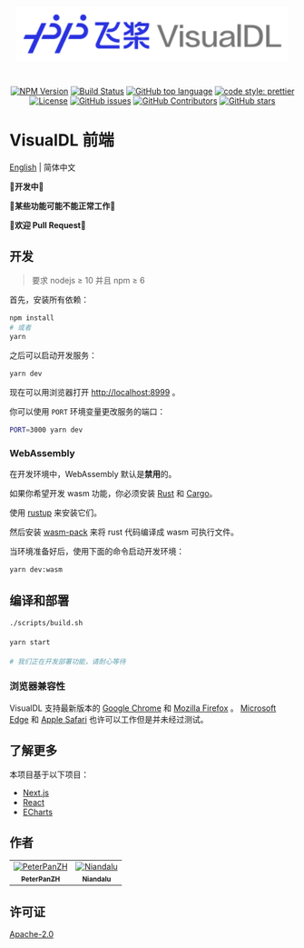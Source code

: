 <p align="center">
    <a href="https://github.com/PaddlePaddle/VisualDL"><img align="center" style="width:480px" width="480" src="https://raw.githubusercontent.com/PaddlePaddle/VisualDL/develop/frontend/public/images/logo-visualdl.svg?sanitize=true" alt="VisualDL" /></a>
</p>
<br />

<p align="center">
    <a href="https://www.npmjs.com/package/visualdl"><img src="https://img.shields.io/npm/v/visualdl?style=flat-square" alt="NPM Version" /></a>
    <a href="https://travis-ci.org/PaddlePaddle/VisualDL"><img src="https://img.shields.io/travis/PaddlePaddle/VisualDL?style=flat-square" alt="Build Status" /></a>
    <a href="https://github.com/PaddlePaddle/VisualDL"><img src="https://img.shields.io/github/languages/top/PaddlePaddle/VisualDL?style=flat-square" alt="GitHub top language" /></a>
    <a href="https://github.com/prettier/prettier"><img src="https://img.shields.io/badge/code_style-prettier-ff69b4.svg?style=flat-square" alt="code style: prettier" /></a>
    <a href="https://github.com/PaddlePaddle/VisualDL/blob/develop/LICENSE"><img src="https://img.shields.io/github/license/PaddlePaddle/VisualDL?style=flat-square" alt="License" /></a>
    <a href="https://github.com/PaddlePaddle/VisualDL/issues"><img src="https://img.shields.io/github/issues/PaddlePaddle/VisualDL?style=flat-square" alt="GitHub issues" /></a>
    <a href="https://github.com/PaddlePaddle/VisualDL/graphs/contributors"><img src="https://img.shields.io/github/contributors/PaddlePaddle/VisualDL?style=flat-square" alt="GitHub Contributors" /></a>
    <a href="https://github.com/PaddlePaddle/VisualDL/stargazers"><img src="https://img.shields.io/github/stars/PaddlePaddle/VisualDL?style=social" alt="GitHub stars" /></a>
</p>

# VisualDL 前端

[English](https://github.com/PaddlePaddle/VisualDL/blob/develop/frontend/README.md) | 简体中文

**🚧开发中🚧**

**🚧某些功能可能不能正常工作🚧**

**🚧欢迎 Pull Request🚧**

## 开发

> 要求 nodejs ≥ 10 并且 npm ≥ 6

首先，安装所有依赖：

```bash
npm install
# 或者
yarn
```

之后可以启动开发服务：

```bash
yarn dev
```

现在可以用浏览器打开 [http://localhost:8999](http://localhost:8999) 。

你可以使用 `PORT` 环境变量更改服务的端口：

```bash
PORT=3000 yarn dev
```

### WebAssembly

在开发环境中，WebAssembly 默认是**禁用**的。

如果你希望开发 wasm 功能，你必须安装 [Rust](https://www.rust-lang.org/) 和 [Cargo](https://doc.rust-lang.org/cargo/)。

使用 [rustup](https://rustup.rs/) 来安装它们。

然后安装 [wasm-pack](https://rustwasm.github.io/wasm-pack/installer/) 来将 rust 代码编译成 wasm 可执行文件。

当环境准备好后，使用下面的命令启动开发环境：

```bash
yarn dev:wasm
```

## 编译和部署

```bash
./scripts/build.sh

yarn start

# 我们正在开发部署功能，请耐心等待
```

### 浏览器兼容性

VisualDL 支持最新版本的 [Google Chrome](https://www.google.com/chrome/) 和 [Mozilla Firefox](https://www.mozilla.org/) 。 [Microsoft Edge](https://www.microsoft.com/edge) 和 [Apple Safari](https://www.apple.com/safari/) 也许可以工作但是并未经过测试。

## 了解更多

本项目基于以下项目：

- [Next.js](https://nextjs.org/)
- [React](https://reactjs.org/)
- [ECharts](https://echarts.apache.org/)

## 作者
<table><tr><td align="center"><a href="https://github.com/PeterPanZH"><img src="https://avatars0.githubusercontent.com/u/3366499?s=460&v=4" width="120px;" alt="PeterPanZH"/><br /><sub><b>PeterPanZH</b></sub></a></td><td align="center"><a href="https://github.com/Niandalu"><img src="https://avatars1.githubusercontent.com/u/6406875?s=460&v=4" width="120px;" alt="Niandalu"/><br /><sub><b>Niandalu</b></sub></a></td></tr></table>

## 许可证

[Apache-2.0](https://github.com/PaddlePaddle/VisualDL/blob/develop/LICENSE)
